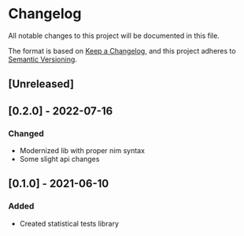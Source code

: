 # Changelog
All notable changes to this project will be documented in this file.

The format is based on [Keep a Changelog](https://keepachangelog.com/en/1.0.0/),
and this project adheres to [Semantic Versioning](https://semver.org/spec/v2.0.0.html).

## [Unreleased]

## [0.2.0] - 2022-07-16
### Changed
- Modernized lib with proper nim syntax
- Some slight api changes



## [0.1.0] - 2021-06-10
### Added
- Created statistical tests library
